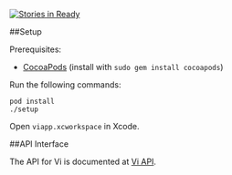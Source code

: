 [![Stories in Ready](https://badge.waffle.io/brawnyelectron/vi.png?label=ready&title=Ready)](https://waffle.io/brawnyelectron/vi)

##Setup

Prerequisites:
- [CocoaPods](http://guides.cocoapods.org/using/getting-started.html) (install with `sudo gem install cocoapods`)

Run the following commands:
```
pod install
./setup
```

Open `viapp.xcworkspace` in Xcode.

##API Interface

The API for Vi is documented at [Vi API](http://optctimer.com).